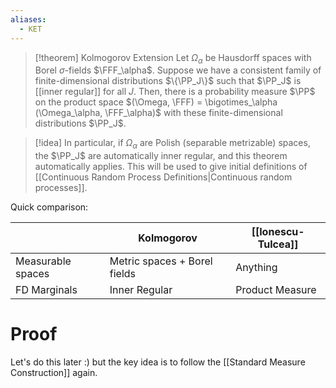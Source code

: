 ```yaml
---
aliases:
  - KET
---
```

> [!theorem] Kolmogorov Extension
> Let $\Omega_\alpha$ be Hausdorff spaces with Borel $\sigma$-fields $\FFF_\alpha$. Suppose we have a consistent family of finite-dimensional distributions $\{\PP_J\}$ such that $\PP_J$ is [[inner regular]] for all $J$. Then, there is a probability measure $\PP$ on the product space $(\Omega, \FFF) = \bigotimes_\alpha (\Omega_\alpha, \FFF_\alpha)$ with these finite-dimensional distributions $\PP_J$.

>[!idea]
>In particular, if $\Omega_\alpha$ are Polish (separable metrizable) spaces, the $\PP_J$ are automatically inner regular, and this theorem automatically applies. This will be used to give initial definitions of [[Continuous Random Process Definitions|Continuous random processes]].

Quick comparison:

| | Kolmogorov | [[Ionescu-Tulcea]] |
|--- |--- | --- |
| Measurable spaces | Metric spaces + Borel fields | Anything |
| FD Marginals | Inner Regular | Product Measure |

# Proof

Let's do this later :) but the key idea is to follow the [[Standard Measure Construction]] again.